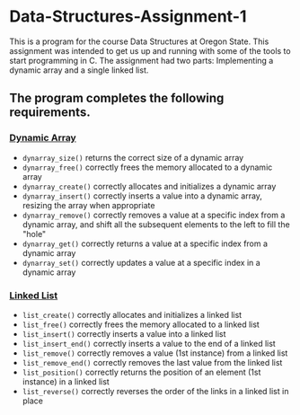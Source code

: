 # Data-Structures-Assignment-1
This is a program for the course Data Structures at Oregon State. This assignment was intended to get us up and running with some of the tools to start programming in C. The assignment had two parts: Implementing a dynamic array and a single linked list.

## The program completes the following requirements.

### <ins>Dynamic Array </ins>
- `dynarray_size()` returns the correct size of a dynamic array
- `dynarray_free()` correctly frees the memory allocated to a dynamic array
- `dynarray_create()` correctly allocates and initializes a dynamic array
- `dynarray_insert()` correctly inserts a value into a dynamic array, resizing the array when appropriate
- `dynarray_remove()` correctly removes a value at a specific index from a dynamic array, and shift all the subsequent elements to the left to fill the "hole"
- `dynarray_get()` correctly returns a value at a specific index from a dynamic array
- `dynarray_set()` correctly updates a value at a specific index in a dynamic array

### <ins>Linked List </ins>
- `list_create()` correctly allocates and initializes a linked list
- `list_free()` correctly frees the memory allocated to a linked list
- `list_insert()` correctly inserts a value into a linked list
- `list_insert_end()` correctly inserts a value to the end of a linked list
- `list_remove()` correctly removes a value (1st instance) from a linked list 
- `list_remove_end()` correctly removes the last value from the linked list
- `list_position()` correctly returns the position of an element (1st instance) in a linked list 
- `list_reverse()` correctly reverses the order of the links in a linked list in place 

